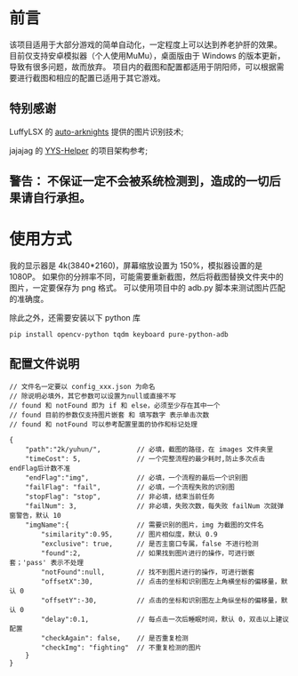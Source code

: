 # 前言
该项目适用于大部分游戏的简单自动化，一定程度上可以达到养老护肝的效果。  
目前仅支持安卓模拟器（个人使用MuMu），桌面版由于 Windows 的版本更新，导致有很多问题，故而放弃。
项目内的截图和配置都适用于阴阳师，可以根据需要进行截图和相应的配置已适用于其它游戏。  

## 特别感谢
LuffyLSX 的 [auto-arknights](https://github.com/LuffyLSX/auto-arknights) 提供的图片识别技术;    

jajajag 的 [YYS-Helper](https://github.com/jajajag/YYS-Helper) 的项目架构参考;


## **警告：** 不保证一定不会被系统检测到，造成的一切后果请自行承担。  

# 使用方式
我的显示器是 4k(3840\*2160)，屏幕缩放设置为 150%，模拟器设置的是 1080P。
如果你的分辨率不同，可能需要重新截图，然后将截图替换文件夹中的图片，一定要保存为 png 格式。 
可以使用项目中的 adb.py 脚本来测试图片匹配的准确度。

除此之外，还需要安装以下 python 库
```
pip install opencv-python tqdm keyboard pure-python-adb
```

## 配置文件说明
```
// 文件名一定要以 config_xxx.json 为命名
// 除说明必填外，其它参数可以设置为null或直接不写
// found 和 notFound 即为 if 和 else，必须至少存在其中一个
// found 目前的参数仅支持图片嵌套 和 填写数字 表示单击次数
// found 和 notFound 可以参考配置里面的协作和标记处理

{
    "path":"2k/yuhun/",         // 必填，截图的路径，在 images 文件夹里
    "timeCost": 5,              // 一个完整流程的最少耗时,防止多次点击endFlag后计数不准
    "endFlag":"img",            // 必填，一个流程的最后一个识别图
    "failFlag": "fail",         // 必填，一个流程失败的识别图
    "stopFlag": "stop",         // 非必填，结束当前任务
    "failNum": 3,               // 非必填，失败次数，每失败 failNum 次就弹窗警告，默认 10
    "imgName":{                 // 需要识别的图片，img 为截图的文件名
        "similarity":0.95,      // 图片相似度，默认 0.9
        "exclusive": true,      // 是否主窗口专属，false 不进行检测
        "found":2,              // 如果找到图片进行的操作，可进行嵌套；'pass' 表示不处理
        "notFound":null,        // 找不到图片进行的操作，可进行嵌套
        "offsetX":30,           // 点击的坐标和识别图左上角横坐标的偏移量，默认 0
        "offsetY":-30,          // 点击的坐标和识别图左上角纵坐标的偏移量，默认 0
        "delay":0.1,            // 每点击一次后睡眠时间，默认 0，双击以上建议配置
        "checkAgain": false,    // 是否重复检测
        "checkImg": "fighting"  // 不重复检测的图片
    }
}
```
